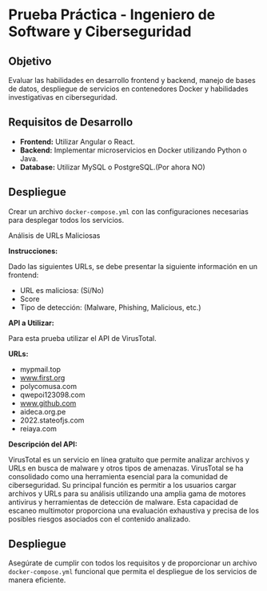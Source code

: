 # Prueba Práctica - Ingeniero de Software y Ciberseguridad

## Objetivo

Evaluar las habilidades en desarrollo frontend y backend, manejo de bases de datos, despliegue de servicios en contenedores Docker y habilidades investigativas en ciberseguridad.

## Requisitos de Desarrollo

- **Frontend:** Utilizar Angular o React.
- **Backend:** Implementar microservicios en Docker utilizando Python o Java.
- **Database:** Utilizar MySQL o PostgreSQL.(Por ahora NO)

## Despliegue

Crear un archivo `docker-compose.yml` con las configuraciones necesarias para desplegar todos los servicios.

Análisis de URLs Maliciosas

**Instrucciones:**

Dado las siguientes URLs, se debe presentar la siguiente información en un frontend:

- URL es maliciosa: (Sí/No)
- Score
- Tipo de detección: (Malware, Phishing, Malicious, etc.)
  
**API a Utilizar:**

Para esta prueba utilizar el API de VirusTotal.

**URLs:**

- mypmail.top
- www.first.org
- polycomusa.com
- qwepoi123098.com
- www.github.com
- aideca.org.pe
- 2022.stateofjs.com
- reiaya.com

**Descripción del API:**

VirusTotal es un servicio en línea gratuito que permite analizar archivos y URLs en busca de malware y otros tipos de amenazas. VirusTotal se ha consolidado como una herramienta esencial para la comunidad de ciberseguridad. Su principal función es permitir a los usuarios cargar archivos y URLs para su análisis utilizando una amplia gama de motores antivirus y herramientas de detección de malware. Esta capacidad de escaneo multimotor proporciona una evaluación exhaustiva y precisa de los posibles riesgos asociados con el contenido analizado.

## Despliegue

Asegúrate de cumplir con todos los requisitos y de proporcionar un archivo `docker-compose.yml` funcional que permita el despliegue de los servicios de manera eficiente.

